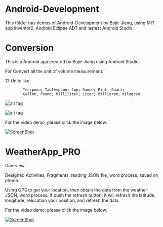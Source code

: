 Android-Development
===================

This folder has demos of Android-Development by Bojie Jiang, using MIT app inventor2, 
Android Eclipse ADT and lastest Android Studio.

Conversion
==========

This is a Android app created by Bojie Jiang using Android Studio.

For Convert all the unit of volume measurement.

12 Units like:

            Teaspoon; Tablespoon; Cup; Ounce; Pint; Quart; 
            Gallon; Pound; Milliliter; Liter; Milligram; Kilogram.
            

![alt tag](http://i62.tinypic.com/a1hcok.jpg)


![alt tag](http://i61.tinypic.com/2hgbfxi.jpg)

For the video demo, please click the image below:

[![ScreenShot](http://i61.tinypic.com/poa48.jpg)](http://youtu.be/kNEwvBVRQzU)

WeatherApp_PRO
==============

Overview:

Designed Activities, Fragments, reading JSON file, word process, saved on phone.

Using GPS to get your location, then obtain the data from the weather JSON, word process. If push the refresh button, it will refresh the latitude, longitude, relocation your position, and refresh the data.

For the video demo, please click the image below:

[![ScreenShot](http://i60.tinypic.com/2zhk282.jpg)](http://youtu.be/wAxoM7SVU2U)


